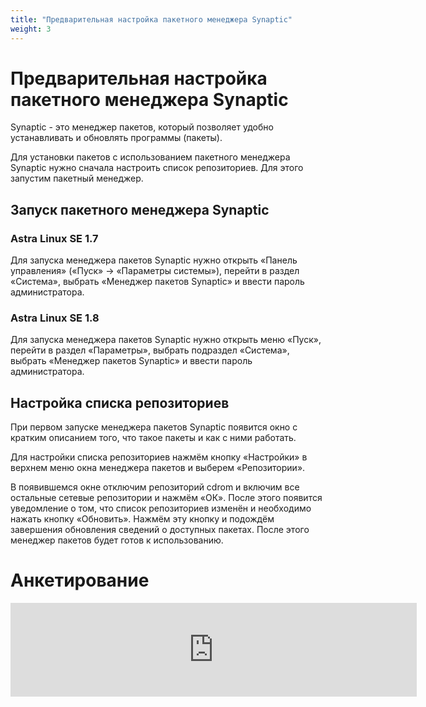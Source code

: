 ```yaml
---
title: "Предварительная настройка пакетного менеджера Synaptic"
weight: 3
---
```


# Предварительная настройка пакетного менеджера Synaptic

Synaptic - это менеджер пакетов, который позволяет удобно устанавливать и обновлять программы (пакеты).

Для установки пакетов с использованием пакетного менеджера Synaptic нужно сначала настроить список репозиториев. Для этого запустим пакетный менеджер.

## Запуск пакетного менеджера Synaptic

### Astra Linux SE 1.7

Для запуска менеджера пакетов Synaptic нужно открыть «Панель управления» («Пуск» -> «Параметры системы»), перейти в раздел «Система», выбрать «Менеджер пакетов Synaptic» и ввести пароль администратора.

### Astra Linux SE 1.8
Для запуска менеджера пакетов Synaptic нужно открыть меню «Пуск», перейти в раздел «Параметры», выбрать подраздел «Система», выбрать «Менеджер пакетов Synaptic» и ввести пароль администратора.

## Настройка списка репозиториев

При первом запуске менеджера пакетов Synaptic появится окно с кратким описанием того, что такое пакеты и как с ними работать.

Для настройки списка репозиториев нажмём кнопку «Настройки» в верхнем меню окна менеджера пакетов и выберем «Репозитории».

В появившемся окне отключим репозиторий cdrom и включим все остальные сетевые репозитории и нажмём «ОК». После этого появится уведомление о том, что список репозиториев изменён и необходимо нажать кнопку «Обновить». Нажмём эту кнопку и подождём завершения обновления сведений о доступных пакетах. После этого менеджер пакетов будет готов к использованию.

# Анкетирование

<script src="https://forms.yandex.ru/_static/embed.js"></script><iframe src="https://forms.yandex.ru/u/6852abcfd0468866c56f8135?iframe=1" frameborder="0" name="ya-form-6852abcfd0468866c56f8135" width="650"></iframe>
